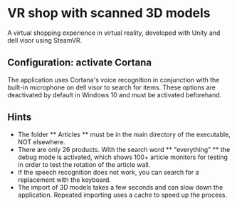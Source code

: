 # VR shop with scanned 3D models
A virtual shopping experience in virtual reality, developed with Unity and dell visor using SteamVR.

## Configuration: activate Cortana
The application uses Cortana's voice recognition in conjunction with the built-in microphone on dell visor to search for items. These options are deactivated by default in Windows 10 and must be activated beforehand.

## Hints
* The folder ** Articles ** must be in the main directory of the executable, NOT elsewhere.
* There are only 26 products. With the search word ** "everything" ** the debug mode is activated, which shows 100+ article monitors for testing in order to test the rotation of the article wall.
* If the speech recognition does not work, you can search for a replacement with the keyboard.
* The import of 3D models takes a few seconds and can slow down the application. Repeated importing uses a cache to speed up the process.
